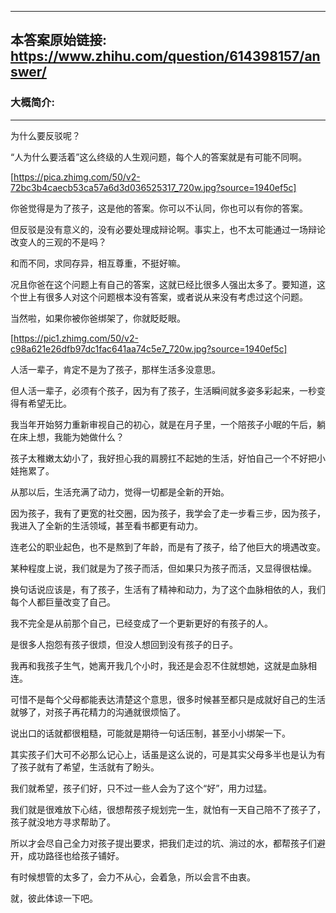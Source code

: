 ----------------------------------------
## 本答案原始链接: https://www.zhihu.com/question/614398157/answer/
### 大概简介: 
----------------------------------------
为什么要反驳呢？




“人为什么要活着”这么终级的人生观问题，每个人的答案就是有可能不同啊。




[https://pica.zhimg.com/50/v2-72bc3b4caecb53ca57a6d3d036525317_720w.jpg?source=1940ef5c]




你爸觉得是为了孩子，这是他的答案。你可以不认同，你也可以有你的答案。




但反驳是没有意义的，没有必要处理成辩论啊。事实上，也不太可能通过一场辩论改变人的三观的不是吗？




和而不同，求同存异，相互尊重，不挺好嘛。




况且你爸在这个问题上有自己的答案，这就已经比很多人强出太多了。要知道，这个世上有很多人对这个问题根本没有答案，或者说从来没有考虑过这个问题。




当然啦，如果你被你爸绑架了，你就眨眨眼。

[https://pic1.zhimg.com/50/v2-c98a621e26dfb97dc1fac641aa74c5e7_720w.jpg?source=1940ef5c]



人活一辈子，肯定不是为了孩子，那样生活多没意思。

但人活一辈子，必须有个孩子，因为有了孩子，生活瞬间就多姿多彩起来，一秒变得有希望无比。

我当年开始努力重新审视自己的初心，就是在月子里，一个陪孩子小眠的午后，躺在床上想，我能为她做什么？

孩子太稚嫩太幼小了，我好担心我的肩膀扛不起她的生活，好怕自己一个不好把小娃拖累了。

从那以后，生活充满了动力，觉得一切都是全新的开始。

因为孩子，我有了更宽的社交圈，因为孩子，我学会了走一步看三步，因为孩子，我进入了全新的生活领域，甚至看书都更有动力。

连老公的职业起色，也不是熬到了年龄，而是有了孩子，给了他巨大的境遇改变。

某种程度上说，我们就是为了孩子而活，但如果只为孩子而活，又显得很枯燥。

换句话说应该是，有了孩子，生活有了精神和动力，为了这个血脉相依的人，我们每个人都巨量改变了自己。

我不完全是从前那个自己，已经变成了一个更新更好的有孩子的人。

是很多人抱怨有孩子很烦，但没人想回到没有孩子的日子。

我再和我孩子生气，她离开我几个小时，我还是会忍不住就想她，这就是血脉相连。

可惜不是每个父母都能表达清楚这个意思，很多时候甚至都只是成就好自己的生活就够了，对孩子再花精力的沟通就很烦恼了。

说出口的话就都很粗糙，可能就是期待一句话压制，甚至小小绑架一下。

其实孩子们大可不必那么记心上，话虽是这么说的，可是其实父母多半也是认为有了孩子就有了希望，生活就有了盼头。

我们就希望，孩子们好，只不过一些人会为了这个“好”，用力过猛。

我们就是很难放下心结，很想帮孩子规划完一生，就怕有一天自己陪不了孩子了，孩子就没地方寻求帮助了。

所以才会尽自己全力对孩子提出要求，把我们走过的坑、淌过的水，都帮孩子们避开，成功路径也给孩子铺好。

有时候想管的太多了，会力不从心，会着急，所以会言不由衷。







就，彼此体谅一下吧。